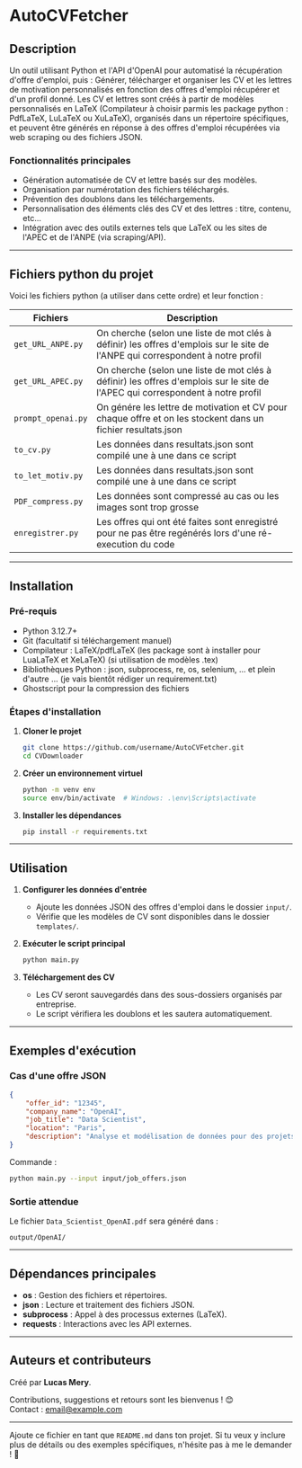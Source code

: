 # **AutoCVFetcher**  

## **Description**  
Un outil utilisant Python et l'API d'OpenAI pour automatisé la récupération d'offre d'emploi, puis :
Générer, télécharger et organiser les CV et les lettres de motivation personnalisés en fonction des offres d'emploi récupérer et d'un profil donné.
Les CV et lettres sont créés à partir de modèles personnalisés en LaTeX (Compilateur à choisir parmis les package python : PdfLaTeX, LuLaTeX ou XuLaTeX), organisés dans un répertoire spécifiques, et peuvent être générés en réponse à des offres d'emploi récupérées via web scraping ou des fichiers JSON.

### **Fonctionnalités principales**  
- Génération automatisée de CV et lettre basés sur des modèles.  
- Organisation par numérotation des fichiers téléchargés.  
- Prévention des doublons dans les téléchargements.  
- Personnalisation des éléments clés des CV et des lettres : titre, contenu, etc...  
- Intégration avec des outils externes tels que LaTeX ou les sites de l'APEC et de l'ANPE  (via scraping/API).  

---

## **Fichiers python du projet**  
Voici les fichiers python (a utiliser dans cette ordre) et leur fonction :  

| **Fichiers**             | **Description**                                                                                                                    |  
|--------------------------|------------------------------------------------------------------------------------------------------------------------------------|  
| `get_URL_ANPE.py`        | On cherche (selon une liste de mot clés à définir) les offres d'emplois sur le site de l'ANPE qui correspondent à notre profil     |  
| `get_URL_APEC.py`        | On cherche (selon une liste de mot clés à définir) les offres d'emplois sur le site de l'APEC qui correspondent à notre profil     |  
| `prompt_openai.py`       | On génére les lettre de motivation et CV pour chaque offre et on les stockent dans un fichier resultats.json                       |  
| `to_cv.py`               | Les données dans resultats.json sont compilé une à une dans ce script                                                              |  
| `to_let_motiv.py`        | Les données dans resultats.json sont compilé une à une dans ce script                                                              |  
| `PDF_compress.py`        | Les données sont compressé au cas ou les images sont trop grosse                                                                   |  
| `enregistrer.py`         | Les offres qui ont été faites sont enregistré pour ne pas être regénérés lors d'une ré-execution du code                           |  

---

## **Installation**  
### **Pré-requis**  
- Python 3.12.7+  
- Git (facultatif si téléchargement manuel)
- Compilateur : LaTeX/pdfLaTeX (les package sont à installer pour LuaLaTeX et XeLaTeX) (si utilisation de modèles .tex)  
- Bibliothèques Python : json, subprocess, re, os, selenium, ... et plein d'autre ... (je vais bientôt rédiger un requirement.txt)
- Ghostscript pour la compression des fichiers

### **Étapes d'installation**  
1. **Cloner le projet**  
   ```bash  
   git clone https://github.com/username/AutoCVFetcher.git  
   cd CVDownloader  
   ```  
2. **Créer un environnement virtuel**  
   ```bash  
   python -m venv env  
   source env/bin/activate  # Windows: .\env\Scripts\activate  
   ```  
3. **Installer les dépendances**  
   ```bash  
   pip install -r requirements.txt  
   ```  

---

## **Utilisation**  
1. **Configurer les données d'entrée**  
   - Ajoute les données JSON des offres d'emploi dans le dossier `input/`.  
   - Vérifie que les modèles de CV sont disponibles dans le dossier `templates/`.  

2. **Exécuter le script principal**  
   ```bash  
   python main.py  
   ```  

3. **Téléchargement des CV**  
   - Les CV seront sauvegardés dans des sous-dossiers organisés par entreprise.  
   - Le script vérifiera les doublons et les sautera automatiquement.  

---

## **Exemples d'exécution**  
### **Cas d'une offre JSON**  
```json  
{  
    "offer_id": "12345",  
    "company_name": "OpenAI",  
    "job_title": "Data Scientist",  
    "location": "Paris",  
    "description": "Analyse et modélisation de données pour des projets stratégiques."  
}  
```  
Commande :  
```bash  
python main.py --input input/job_offers.json  
```  

### **Sortie attendue**  
Le fichier `Data_Scientist_OpenAI.pdf` sera généré dans :  
```  
output/OpenAI/  
```

---

## **Dépendances principales**  
- **os** : Gestion des fichiers et répertoires.  
- **json** : Lecture et traitement des fichiers JSON.  
- **subprocess** : Appel à des processus externes (LaTeX).  
- **requests** : Interactions avec les API externes.  

---

## **Auteurs et contributeurs**  
Créé par **Lucas Mery**.  

Contributions, suggestions et retours sont les bienvenus ! 😊  
Contact : [email@example.com](mailto:email@example.com)  

---

Ajoute ce fichier en tant que `README.md` dans ton projet. Si tu veux y inclure plus de détails ou des exemples spécifiques, n'hésite pas à me le demander ! 🚀
